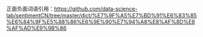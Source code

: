 正面负面词语引用：https://github.com/data-science-lab/sentimentCN/tree/master/dict/%E7%9F%A5%E7%BD%91%E6%83%85%E6%84%9F%E5%88%86%E6%9E%90%E7%94%A8%E8%AF%8D%E8%AF%AD%E9%9B%86